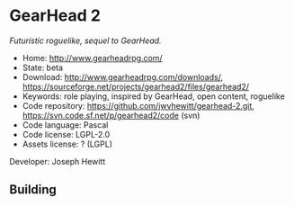 # GearHead 2

_Futuristic roguelike, sequel to GearHead._

- Home: http://www.gearheadrpg.com/
- State: beta
- Download: http://www.gearheadrpg.com/downloads/, https://sourceforge.net/projects/gearhead2/files/gearhead2/
- Keywords: role playing, inspired by GearHead, open content, roguelike
- Code repository: https://github.com/jwvhewitt/gearhead-2.git, https://svn.code.sf.net/p/gearhead2/code (svn)
- Code language: Pascal
- Code license: LGPL-2.0
- Assets license: ? (LGPL)

Developer: Joseph Hewitt

## Building
